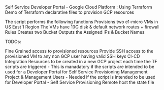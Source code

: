 Self Service Developer Portal - Google Cloud Platform : Using Terraform
Demo of Terraform declarative files to provision GCP resources

The script performs the following functions 
Provisions two e1-micro VMs in US East 1 Region
The VMs have 10G disk & default network routes + firewall Rules
Creates two Bucket
Outputs the Assigned IPs & Bucket Names

TODOs:

Fine Grained access to provisioned resources
Provide SSH access to the provisioned VM to any non GCP user having valid SSH keys
CI-CD Integration
Resources to be created in a new GCP project each time the TF scripts are triggered - This is manadatory if the scripts are intended to be used for a Developer Portal for Self Service Provisioning
Management Project & Management Users - Needed if the script is intended to be used for Developer Portal - Self Service Provisioning
Remote host the state file 



